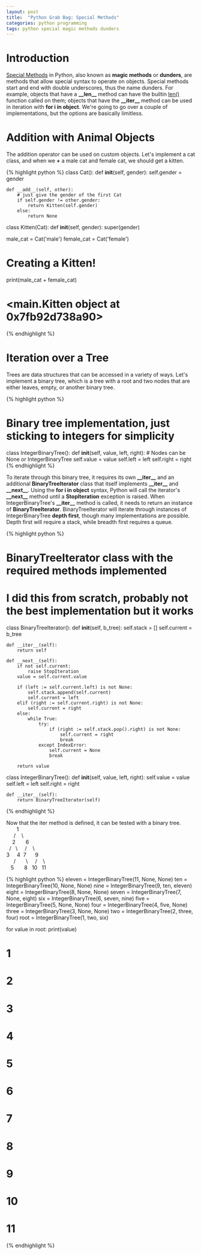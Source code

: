 ```yaml
---
layout: post
title:  "Python Grab Bag: Special Methods"
categories: python programming
tags: python special magic methods dunders
---
```


# Introduction
[Special Methods](https://docs.python.org/3/reference/datamodel.html#specialnames) in Python, also known as **magic methods** or **dunders**, are methods that allow special syntax to operate on objects. 
Special methods start and end with double underscores, thus the name dunders. 
For example, objects that have a **\_\_len\_\_** method can have the builtin [len()](https://docs.python.org/3/library/functions.html#len) function called on them; objects that have the **\_\_iter\_\_** method can be used in iteration with **for i in object**. 
We're going to go over a couple of implementations, but the options are basically limitless. 

# Addition with Animal Objects
The addition operator can be used on custom objects. 
Let's implement a cat class, and when we **+** a male cat and female cat, we should get a kitten. 

{% highlight python %}
class Cat():
    def __init__(self, gender):
        self.gender = gender
    
    def __add__(self, other):
        # just give the gender of the first Cat
        if self.gender != other.gender:
            return Kitten(self.gender)
        else:
            return None

class Kitten(Cat):
    def __init__(self, gender):
        super(gender)

male_cat = Cat('male')
female_cat = Cat('female')

# Creating a Kitten!
print(male_cat + female_cat)
# <__main__.Kitten object at 0x7fb92d738a90>
{% endhighlight %}


# Iteration over a Tree
Trees are data structures that can be accessed in a variety of ways. 
Let's implement a binary tree, which is a tree with a root and two nodes that are either leaves, empty, or another binary tree. 

{% highlight python %}
# Binary tree implementation, just sticking to integers for simplicity
class IntegerBinaryTree():
    def __init__(self, value, left, right):
        # Nodes can be None or IntegerBinaryTree
        self.value = value
        self.left = left 
        self.right = right
{% endhighlight %}

To iterate through this binary tree, it requires its own **\_\_iter\_\_** and an additional **BinaryTreeIterator** class that itself implements **\_\_iter\_\_** and **\_\_next\_\_**.
Using the **for i in object** syntax, Python will call the iterator's **\_\_next\_\_** method until a **StopIteration** exception is raised. 
When IntegerBinaryTree's **\_\_iter\_\_** method is called, it needs to return an instance of **BinaryTreeIterator**.
BinaryTreeIterator will iterate through instances of IntegerBinaryTree **depth first**, though many implementations are possible. 
Depth first will require a stack, while breadth first requires a queue. 

{% highlight python %}
# BinaryTreeIterator class with the required methods implemented
# I did this from scratch, probably not the best implementation but it works
class BinaryTreeIterator():
    def __init__(self, b_tree):
        self.stack = []
        self.current = b_tree
        
    def __iter__(self):
        return self
    
    def __next__(self):
        if not self.current:
            raise StopIteration
        value = self.current.value
        
        if (left := self.current.left) is not None:
            self.stack.append(self.current)
            self.current = left
        elif (right := self.current.right) is not None:
            self.current = right
        else:
            while True:
                try:
                    if (right := self.stack.pop().right) is not None:
                        self.current = right
                        break
                except IndexError:
                    self.current = None
                    break
            
        return value
        

class IntegerBinaryTree():
    def __init__(self, value, left, right):
        self.value = value
        self.left = left
        self.right = right
        
    def __iter__(self):
        return BinaryTreeIterator(self)
{% endhighlight %}

Now that the iter method is defined, it can be tested with a binary tree. <br>
&nbsp;&nbsp;&nbsp;&nbsp;&nbsp;&nbsp;&nbsp;1<br>
&nbsp;&nbsp;&nbsp;&nbsp;&nbsp;/&nbsp;&nbsp;&nbsp;&nbsp;\\<br>
&nbsp;&nbsp;&nbsp;&nbsp;2&nbsp;&nbsp;&nbsp;&nbsp;&nbsp;&nbsp;&nbsp;6<br>
&nbsp;&nbsp;/&nbsp;&nbsp;&nbsp;\\&nbsp;&nbsp;&nbsp;&nbsp;&nbsp;/&nbsp;&nbsp;&nbsp;&nbsp;\\<br>
3&nbsp;&nbsp;&nbsp;&nbsp;&nbsp;4&nbsp;&nbsp;7&nbsp;&nbsp;&nbsp;&nbsp;&nbsp;&nbsp;9<br>
&nbsp;&nbsp;&nbsp;&nbsp;&nbsp;/&nbsp;&nbsp;&nbsp;&nbsp;&nbsp;&nbsp;&nbsp;\\&nbsp;&nbsp;&nbsp;&nbsp;&nbsp;/&nbsp;&nbsp;&nbsp;&nbsp;\\<br>
&nbsp;&nbsp;&nbsp;5&nbsp;&nbsp;&nbsp;&nbsp;&nbsp;&nbsp;&nbsp;8&nbsp;&nbsp;&nbsp;10&nbsp;&nbsp;&nbsp;11<br>

{% highlight python %}
eleven = IntegerBinaryTree(11, None, None)
ten = IntegerBinaryTree(10, None, None)
nine = IntegerBinaryTree(9, ten, eleven)
eight = IntegerBinaryTree(8, None, None)
seven = IntegerBinaryTree(7, None, eight)
six = IntegerBinaryTree(6, seven, nine)
five = IntegerBinaryTree(5, None, None)
four = IntegerBinaryTree(4, five, None)
three = IntegerBinaryTree(3, None, None)
two = IntegerBinaryTree(2, three, four)
root = IntegerBinaryTree(1, two, six)

for value in root:
    print(value)

# 1
# 2
# 3
# 4
# 5
# 6
# 7
# 8
# 9
# 10
# 11
{% endhighlight %}

